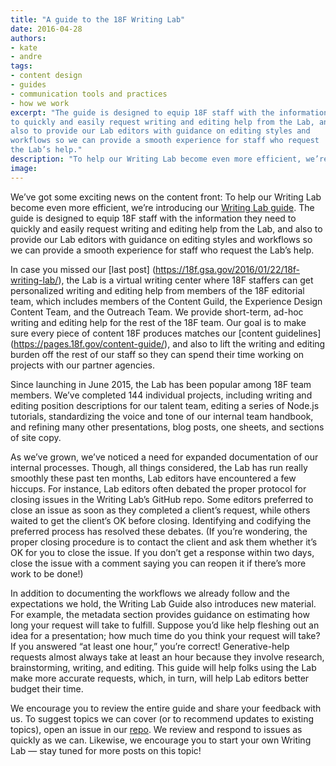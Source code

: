```yaml
---
title: "A guide to the 18F Writing Lab"
date: 2016-04-28
authors:
- kate
- andre
tags:
- content design
- guides
- communication tools and practices
- how we work
excerpt: "The guide is designed to equip 18F staff with the information they need
to quickly and easily request writing and editing help from the Lab, and
also to provide our Lab editors with guidance on editing styles and
workflows so we can provide a smooth experience for staff who request
the Lab’s help."
description: "To help our Writing Lab become even more efficient, we’re introducing our Writing Lab guide."
image:
---
```


We’ve got some exciting news on the content front: To help our Writing
Lab become even more efficient, we’re introducing our [Writing Lab
guide](https://pages.18f.gov/writing-lab-guide/).
The guide is designed to equip 18F staff with the information they need
to quickly and easily request writing and editing help from the Lab, and
also to provide our Lab editors with guidance on editing styles and
workflows so we can provide a smooth experience for staff who request
the Lab’s help.

In case you missed our [last post]
(https://18f.gsa.gov/2016/01/22/18f-writing-lab/), the Lab is a virtual
writing center where 18F staffers can get personalized writing and
editing help from members of the 18F editorial team, which includes
members of the Content Guild, the Experience Design Content Team, and
the Outreach Team. We provide short-term, ad-hoc writing and editing
help for the rest of the 18F team. Our goal is to make sure every piece
of content 18F produces matches our [content guidelines]
(https://pages.18f.gov/content-guide/), and also to lift the writing and
editing burden off the rest of our staff so they can spend their time
working on projects with our partner agencies.

Since launching in June 2015, the Lab has been popular among 18F team
members. We’ve completed 144 individual projects, including writing and
editing position descriptions for our talent team, editing a series of
Node.js tutorials, standardizing the voice and tone of our internal team
handbook, and refining many other presentations, blog posts, one sheets,
and sections of site copy.

As we’ve grown, we’ve noticed a need for expanded documentation of our
internal processes. Though, all things considered, the Lab has run
really smoothly these past ten months, Lab editors have encountered a
few hiccups. For instance, Lab editors often debated the proper protocol
for closing issues in the Writing Lab’s GitHub repo. Some editors
preferred to close an issue as soon as they completed a client’s
request, while others waited to get the client’s OK before closing.
Identifying and codifying the preferred process has resolved these
debates. (If you’re wondering, the proper closing procedure is to
contact the client and ask them whether it’s OK for you to close the
issue. If you don’t get a response within two days, close the issue with
a comment saying you can reopen it if there’s more work to be done!)

In addition to documenting the workflows we already follow and the
expectations we hold, the Writing Lab Guide also introduces new
material. For example, the metadata section provides guidance on
estimating how long your request will take to fulfill. Suppose you’d
like help fleshing out an idea for a presentation; how much time do you
think your request will take? If you answered “at least one hour,”
you’re correct! Generative-help requests almost always take at least an
hour because they involve research, brainstorming, writing, and editing.
This guide will help folks using the Lab make more accurate requests,
which, in turn, will help Lab editors better budget their time.

We encourage you to review the entire guide and share your feedback with
us. To suggest topics we can cover (or to recommend updates to existing
topics), open an issue in our [repo](https://github.com/18F/writing-lab-guide). We review and respond to
issues as quickly as we can. Likewise, we encourage you to start your
own Writing Lab — stay tuned for more posts on this topic!
